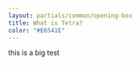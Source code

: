 ```yaml
---
layout: partials/common/opening-box
title: What is Tetra?
color: "#E6541E"
---
```


this is a big test
